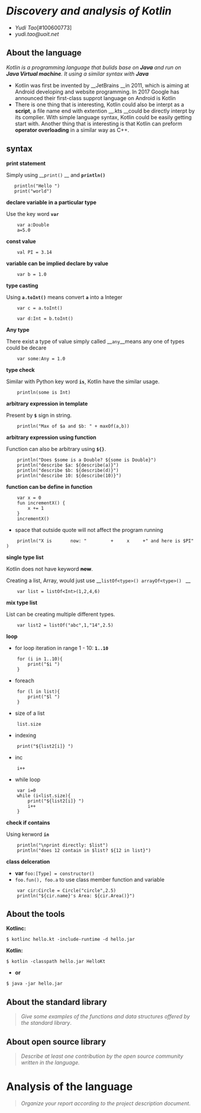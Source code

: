 # _Discovery and analysis of Kotlin_

- _Yudi Tao_[#100600773]
- _yudi.tao@uoit.net_

## About the language

 _Kotlin is a programming language that bulids base on __Java__ and run on __Java Virtual machine__. It using a similar syntax with __Java___

- Kotlin was first be invented by __JetBrains __in 2011, which is aiming at Android developing and website programming. In 2017 Google has announced their first-class supprot language on Android is Kotlin  
- There is one thing that is interesting, Kotlin could also be interpt as a __script__, a file name end with extention __.kts __could be directly interpt by its complier. With simple language syntax, Kotlin could be easily getting start with. Another thing that is interesting is that Kotlin can preform __operator overloading__ in a similar way as C++.


## syntax

 __print statement__

Simply using __``print()`` __ and __``println()``__

 ```
    println("Hello ")
    print("world")
```
__declare variable in a particular type__

Use the key word __```var```__

```
    var a:Double
    a=5.0 
```
__const value__
```
    val PI = 3.14
```
__variable can be implied declare by value__
```
    var b = 1.0
```
__type casting__

Using __`a.toInt()`__ means convert __`a`__ into a Integer 

```
    var c = a.toInt()

    var d:Int = b.toInt()
```

__Any type__

There exist a type of value simply called __``any``__means any one of types could be decare 

```
    var some:Any = 1.0
```
__type check__

Similar with Python key word __``is``__, Kotlin have the similar usage. 

```
    println(some is Int)
```
__arbitrary expression in template__

Present by __``$``__ sign in string.

```
    println("Max of $a and $b: " + maxOf(a,b))
```
__arbitrary expression using function__

Function can also be arbitrary using __``${}``__.
```
    println("Does $some is a Double? ${some is Double}")
    println("describe $a: ${describe(a)}")
    println("describe $b: ${describe(d)}")
    println("describe 10: ${describe(10)}")
```

__function can be define in function__
```
    var x = 0
    fun incrementX() {
        x += 1
    }
    incrementX()
```
 - space that outside quote will not affect the program running
```
    println("X is       now: "         +     x     +" and here is $PI"     )
```

__single type list__

Kotlin does not have keyword __<s>new</s>__.

Creating a list, Array, would just use __``listOf<type>() arrayOf<type>() `` __

```
    var list = listOf<Int>(1,2,4,6)
```
__mix type list__

List can be creating multiple different types.

```
    var list2 = listOf("abc",1,"14",2.5)
```

__loop__

- for loop iteration in range 1 - 10: __``1..10``__
```
    for (i in 1..10){
        print("$i ")
    }
```
- foreach 
```
    for (l in list){
        print("$l ")
    }
```

- size of a list
```
    list.size
```
-  indexing
```
    print("${list2[i]} ")
```

-  inc 
```       
    i++
```
- while loop 
```
    var i=0
    while (i<list.size){
        print("${list2[i]} ")
        i++
    }
```

__check if contains__

Using kerword __``in``__

```
    println("\nprint directly: $list")
    println("does 12 contain in $list? ${12 in list}")
```
__class delceration__

- __var__ ``foo:[Type] = constructor()``
- ``foo.fun(), foo.a`` to use class member function and variable

```
    var cir:Circle = Circle("circle",2.5)
    println("${cir.name}'s Area: ${cir.Area()}")
```


## About the tools
__Kotlinc:__
```
$ kotlinc hello.kt -include-runtime -d hello.jar
```
__Kotlin:__

```
$ kotlin -classpath hello.jar HelloKt
```
- __or__

```
$ java -jar hello.jar
```

## About the standard library

> _Give some examples of the functions and data structures
> offered by the standard library_.

## About open source library

> _Describe at least one contribution by the open source
community written in the language._

# Analysis of the language

> _Organize your report according to the project description
document_.


